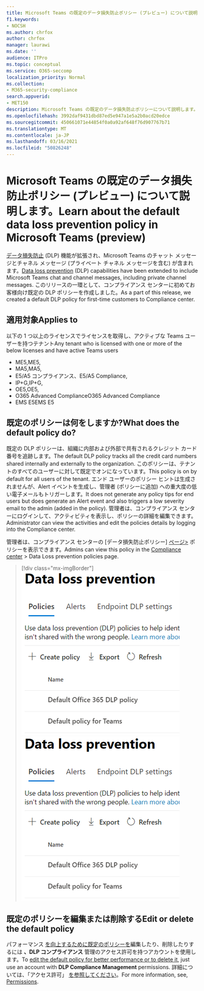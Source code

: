 ```yaml
---
title: Microsoft Teams の既定のデータ損失防止ポリシー (プレビュー) について説明します。
f1.keywords:
- NOCSH
ms.author: chrfox
author: chrfox
manager: laurawi
ms.date: ''
audience: ITPro
ms.topic: conceptual
ms.service: O365-seccomp
localization_priority: Normal
ms.collection:
- M365-security-compliance
search.appverid:
- MET150
description: Microsoft Teams の既定のデータ損失防止ポリシーについて説明します。
ms.openlocfilehash: 3992daf9431dbd87ed5e947a1e5a2b0acd20edce
ms.sourcegitcommit: 450661071e44854f0a0a92af648f76d907767b71
ms.translationtype: MT
ms.contentlocale: ja-JP
ms.lasthandoff: 03/16/2021
ms.locfileid: "50826248"
---
```

# <a name="learn-about-the-default-data-loss-prevention-policy-in-microsoft-teams-preview"></a><span data-ttu-id="03059-103">Microsoft Teams の既定のデータ損失防止ポリシー (プレビュー) について説明します。</span><span class="sxs-lookup"><span data-stu-id="03059-103">Learn about the default data loss prevention policy in Microsoft Teams (preview)</span></span>

<span data-ttu-id="03059-104">[データ損失防止](data-loss-prevention-policies.md) (DLP) 機能が拡張され、Microsoft Teams のチャット メッセージとチャネル メッセージ (プライベート チャネル メッセージを含む) が含まれます。</span><span class="sxs-lookup"><span data-stu-id="03059-104">[Data loss prevention](data-loss-prevention-policies.md) (DLP) capabilities have been extended to include Microsoft Teams chat and channel messages, including private channel messages.</span></span> <span data-ttu-id="03059-105">このリリースの一環として、コンプライアンス センターに初めてお客様向け既定の DLP ポリシーを作成しました。</span><span class="sxs-lookup"><span data-stu-id="03059-105">As a part of this release, we created a default DLP policy for first-time customers to Compliance center.</span></span>

## <a name="applies-to"></a><span data-ttu-id="03059-106">適用対象</span><span class="sxs-lookup"><span data-stu-id="03059-106">Applies to</span></span>

<span data-ttu-id="03059-107">以下の 1 つ以上のライセンスでライセンスを取得し、アクティブな Teams ユーザーを持つテナント</span><span class="sxs-lookup"><span data-stu-id="03059-107">Any tenant who is licensed with one or more of the below licenses and have active Teams users</span></span>
 
- <span data-ttu-id="03059-108">ME5,</span><span class="sxs-lookup"><span data-stu-id="03059-108">ME5,</span></span> 
- <span data-ttu-id="03059-109">MA5,</span><span class="sxs-lookup"><span data-stu-id="03059-109">MA5,</span></span> 
- <span data-ttu-id="03059-110">E5/A5 コンプライアンス、</span><span class="sxs-lookup"><span data-stu-id="03059-110">E5/A5 Compliance,</span></span> 
- <span data-ttu-id="03059-111">IP+G,</span><span class="sxs-lookup"><span data-stu-id="03059-111">IP+G,</span></span> 
- <span data-ttu-id="03059-112">OE5,</span><span class="sxs-lookup"><span data-stu-id="03059-112">OE5,</span></span> 
- <span data-ttu-id="03059-113">O365 Advanced Compliance</span><span class="sxs-lookup"><span data-stu-id="03059-113">O365 Advanced Compliance</span></span> 
- <span data-ttu-id="03059-114">EMS E5</span><span class="sxs-lookup"><span data-stu-id="03059-114">EMS E5</span></span>


## <a name="what-does-the-default-policy-do"></a><span data-ttu-id="03059-115">既定のポリシーは何をしますか?</span><span class="sxs-lookup"><span data-stu-id="03059-115">What does the default policy do?</span></span>

<span data-ttu-id="03059-116">既定の DLP ポリシーは、組織に内部および外部で共有されるクレジット カード番号を追跡します。</span><span class="sxs-lookup"><span data-stu-id="03059-116">The default DLP policy tracks all the credit card numbers shared internally and externally to the organization.</span></span> <span data-ttu-id="03059-117">このポリシーは、テナントのすべてのユーザーに対して既定でオンになっています。</span><span class="sxs-lookup"><span data-stu-id="03059-117">This policy is on by default for all users of the tenant.</span></span> <span data-ttu-id="03059-118">エンド ユーザーのポリシー ヒントは生成されませんが、Alert イベントを生成し、管理者 (ポリシーに追加) への重大度の低い電子メールもトリガーします。</span><span class="sxs-lookup"><span data-stu-id="03059-118">It does not generate any policy tips for end users but does generate an Alert event and also triggers a low severity email to the admin (added in the policy).</span></span> <span data-ttu-id="03059-119">管理者は、コンプライアンス センターにログインして、アクティビティを表示し、ポリシーの詳細を編集できます。</span><span class="sxs-lookup"><span data-stu-id="03059-119">Administrator can view the activities and edit the policies details by logging into the Compliance center.</span></span>

<span data-ttu-id="03059-120">管理者は、コンプライアンス センターの [データ損失防止ポリシー] [ページ>](https://compliance.microsoft.com/compliancesettings) ポリシーを表示できます。</span><span class="sxs-lookup"><span data-stu-id="03059-120">Admins can view this policy in the [Compliance center](https://compliance.microsoft.com/compliancesettings) > Data Loss prevention policies page.</span></span>


> [!div class="mx-imgBorder"]
> <span data-ttu-id="03059-121">![既定の Teams DLP ポリシー](../media/default-teams-dlp-policy.png)</span><span class="sxs-lookup"><span data-stu-id="03059-121">![default Teams DLP policy](../media/default-teams-dlp-policy.png)</span></span>

## <a name="edit-or-delete-the-default-policy"></a><span data-ttu-id="03059-122">既定のポリシーを編集または削除する</span><span class="sxs-lookup"><span data-stu-id="03059-122">Edit or delete the default policy</span></span>

<span data-ttu-id="03059-123">パフォーマンス [を向上するために既定のポリシーを](create-test-tune-dlp-policy.md#tune-a-dlp-policy)編集したり、削除したりするには **、DLP コンプライアンス** 管理のアクセス許可を持つアカウントを使用します。</span><span class="sxs-lookup"><span data-stu-id="03059-123">To [edit the default policy for better performance or to delete it](create-test-tune-dlp-policy.md#tune-a-dlp-policy), just use an account with **DLP Compliance Management** permissions.</span></span> <span data-ttu-id="03059-124">詳細については、「アクセス許可」 [を参照してください](create-test-tune-dlp-policy.md#permissions)。</span><span class="sxs-lookup"><span data-stu-id="03059-124">For more information, see, [Permissions](create-test-tune-dlp-policy.md#permissions).</span></span>

